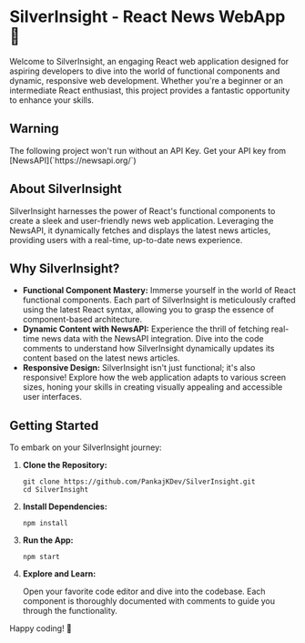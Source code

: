 <h1>SilverInsight - React News WebApp 📰</h1>

<p>Welcome to SilverInsight, an engaging React web application designed for aspiring developers to dive into the world of functional components and dynamic, responsive web development. Whether you're a beginner or an intermediate React enthusiast, this project provides a fantastic opportunity to enhance your skills.</p>
<h2> Warning</h2>
The following project won't run without an API Key. Get your API key from [NewsAPI](`https://newsapi.org/`)
<h2>About SilverInsight</h2>

  <p>SilverInsight harnesses the power of React's functional components to create a sleek and user-friendly news web application. Leveraging the NewsAPI, it dynamically fetches and displays the latest news articles, providing users with a real-time, up-to-date news experience.</p>

   <h2>Why SilverInsight?</h2>

  <ul>
        <li><strong>Functional Component Mastery:</strong> Immerse yourself in the world of React functional components. Each part of SilverInsight is meticulously crafted using the latest React syntax, allowing you to grasp the essence of component-based architecture.</li>

  <li><strong>Dynamic Content with NewsAPI:</strong> Experience the thrill of fetching real-time news data with the NewsAPI integration. Dive into the code comments to understand how SilverInsight dynamically updates its content based on the latest news articles.</li>

  <li><strong>Responsive Design:</strong> SilverInsight isn't just functional; it's also responsive! Explore how the web application adapts to various screen sizes, honing your skills in creating visually appealing and accessible user interfaces.</li>
    </ul>

 <h2>Getting Started</h2>

  <p>To embark on your SilverInsight journey:</p>

  <ol>
        <li><strong>Clone the Repository:</strong></li>
        <pre><code>git clone https://github.com/PankajKDev/SilverInsight.git
cd SilverInsight</code></pre>

   <li><strong>Install Dependencies:</strong></li>
        <pre><code>npm install</code></pre>

  <li><strong>Run the App:</strong></li>
        <pre><code>npm start</code></pre>
 <li><strong>Explore and Learn:</strong></li>
        <p>Open your favorite code editor and dive into the codebase. Each component is thoroughly documented with comments to guide you through the functionality.</p>
    </ol>
 <p>Happy coding! 🚀</p>


